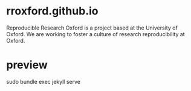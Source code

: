 # rroxford.github.io

Reproducible Research Oxford is a project based at the University of
Oxford. We are working to foster a culture of research reproducibility
at Oxford.

# preview
sudo bundle exec jekyll serve
